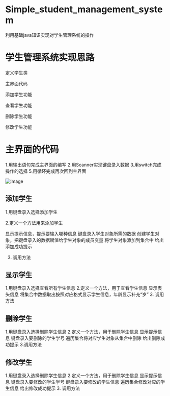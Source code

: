 # Simple_student_management_system
利用基础java知识实现对学生管理系统的操作

# 学生管理系统实现思路
定义学生类

主界面代码

添加学生功能

查看学生功能

删除学生功能

修改学生功能

# 主界面的代码
1.用输出语句完成主界面的编写
2.用Scanner实现键盘录入数据
3.用switch完成操作的选择
5.用循环完成再次回到主界面

![image](https://user-images.githubusercontent.com/61231746/152664212-89bdd22c-e9c7-4eee-8610-d555f2e4381f.png)

## 添加学生
1.用键盘录入选择添加学生

2.定义一个方法用来添加学生

  显示提示信息，提示要输入哪种信息
  键盘录入学生对象所需的数据
  创建学生对象，把键盘录入的数据赋值给学生对象的成员变量
  将学生对象添加到集合中
  给出添加成功提示
  
3. 调用方法

## 显示学生
1.用键盘录入选择查看所有学生信息
2.定义一个方法，用于查看学生信息
  显示表头信息
  将集合中数据取出按照对应格式显示学生信息，年龄显示补充“岁”
3. 调用方法

## 删除学生
1.用键盘录入选择删除学生信息
2.定义一个方法，用于删除学生信息
  显示提示信息
  键盘录入要删除的学生学号
  遍历集合将对应学生对象从集合中删除
  给出删除成功提示
3.调用方法

## 修改学生
1.用键盘录入选择删除学生信息
2.定义一个方法，用于删除学生信息
  显示提示信息
  键盘录入要修改的学生学号
  键盘录入要修改的学生信息
  遍历集合修改对应的学生信息
  给出修改成功提示
3. 调用方法




     
